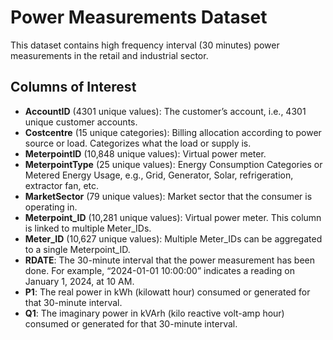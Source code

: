 # Power Measurements Dataset

This dataset contains high frequency interval (30 minutes) power measurements in the retail and industrial sector.

## Columns of Interest

- **AccountID** (4301 unique values): The customer’s account, i.e., 4301 unique customer accounts.
- **Costcentre** (15 unique categories): Billing allocation according to power source or load. Categorizes what the load or supply is.
- **MeterpointID** (10,848 unique values): Virtual power meter.
- **MeterpointType** (25 unique values): Energy Consumption Categories or Metered Energy Usage, e.g., Grid, Generator, Solar, refrigeration, extractor fan, etc.
- **MarketSector** (79 unique values): Market sector that the consumer is operating in.
- **Meterpoint_ID** (10,281 unique values): Virtual power meter. This column is linked to multiple Meter_IDs.
- **Meter_ID** (10,627 unique values): Multiple Meter_IDs can be aggregated to a single Meterpoint_ID.
- **RDATE**: The 30-minute interval that the power measurement has been done. For example, “2024-01-01 10:00:00” indicates a reading on January 1, 2024, at 10 AM.
- **P1**: The real power in kWh (kilowatt hour) consumed or generated for that 30-minute interval.
- **Q1**: The imaginary power in kVArh (kilo reactive volt-amp hour) consumed or generated for that 30-minute interval.
